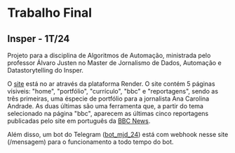 # Trabalho Final
## Insper - 1T/24

Projeto para a disciplina de Algoritmos de Automação, ministrada pelo professor Álvaro Justen no Master de Jornalismo de Dados, Automação e Datastorytelling do Insper.

O [site](https://trab-final-aa.onrender.com) está no ar através da plataforma Render. O site contém 5 páginas vísiveis: "home", "portfólio", "currículo", "bbc" e "reportagens", sendo as três primeiras, uma éspecie de portfólio para a jornalista Ana Carolina Andrade. As duas últimas são uma ferramenta que, a partir do tema selecionado na página "bbc", aparecem as últimas cinco reportagens publicadas pelo site em português da [BBC News](https://www.bbc.com/portuguese).

Além disso, um bot do Telegram ([bot_mjd_24](https://t.me/bbc_mjd_24_bot)) está com webhook nesse site (/mensagem) para o funcionamento a todo tempo do bot. 



